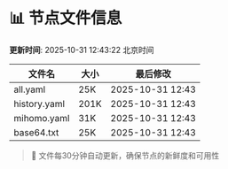 # 📊 节点文件信息

**更新时间**: 2025-10-31 12:43:22 北京时间

| 文件名 | 大小 | 最后修改 |
|--------|------|----------|
| all.yaml | 25K | 2025-10-31 12:43 |
| history.yaml | 201K | 2025-10-31 12:43 |
| mihomo.yaml | 31K | 2025-10-31 12:43 |
| base64.txt | 25K | 2025-10-31 12:43 |

> 🔄 文件每30分钟自动更新，确保节点的新鲜度和可用性
